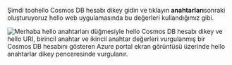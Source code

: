   Şimdi toohello Cosmos DB hesabı dikey gidin ve tıklayın **anahtarları**sonraki oluşturuyoruz hello web uygulamasında bu değerleri kullandığımız gibi.

![Merhaba hello anahtarları düğmesiyle hello Cosmos DB hesabı dikey ve hello URI, birincil anahtar ve ikincil anahtar değerleri vurgulanmış bir Cosmos DB hesabını gösteren Azure portal ekran görüntüsü üzerinde hello anahtarlar dikey penceresinde vurgulanır.](./media/cosmos-db-keys/keys.png)

